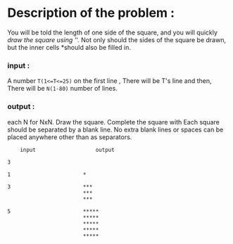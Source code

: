 <h1>Description of the problem :</h1>

 You will be told the length of one side of the square, and you will quickly *draw the square using '*'. Not only should the sides of the square be drawn, but the inner cells *should also be filled in.

<h3>input :</h3>

A number `T(1<=T<=25)` on the first line , There will be T's line and then, There will be `N(1-80)` number of lines.

<h3>output :</h3>

each N for NxN. Draw the square. Complete the square with Each square should be separated by a blank line. No extra blank lines or spaces can be placed anywhere other than as separators.

		input 					output

	3

	1						*

	3						***
							***
							***

	5						*****
							*****
							*****
							*****
							*****